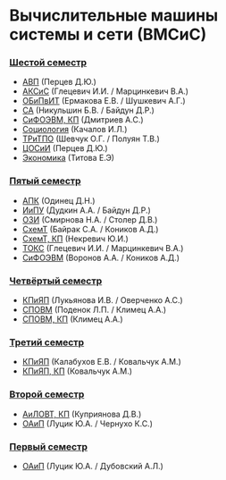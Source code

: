 # Вычислительные машины системы и сети (ВМСиС)

### [Шестой семестр](https://github.com/andrejHurynovic/bsuirLabs/tree/main/term6)
- [АВП](https://github.com/andrejHurynovic/bsuirLabs/tree/main/term6/АВП) (Перцев Д.Ю.)
- [АКСиС](https://github.com/andrejHurynovic/bsuirLabs/tree/main/term6/АКСиС) (Глецевич И.И. / Марцинкевич В.А.)
- [ОБиПвИТ](https://github.com/andrejHurynovic/bsuirLabs/tree/main/term6/ОБиПвИТ) (Ермакова Е.В. / Шушкевич А.Г.)
- [СА](https://github.com/andrejHurynovic/bsuirLabs/tree/main/term6/СА) (Никульшин Б.В. / Байдун Д.Р.)
- [CиФОЭВМ, КП](https://github.com/andrejHurynovic/bsuirLabs/tree/main/term6/CиФОЭВ%2C%20КП) (Дмитриев А.С.)
- [Социология](https://github.com/andrejHurynovic/bsuirLabs/tree/main/term6/Социология) (Качалов И.Л.)
- [ТРиТПО](https://github.com/andrejHurynovic/bsuirLabs/tree/main/term6/ТРиТПО) (Шевчук О.Г. / Полуян Т.В.)
- [ЦОСиИ](https://github.com/andrejHurynovic/bsuirLabs/tree/main/term6/ЦОСиИ) (Перцев Д.Ю.)
- [Экономика](https://github.com/andrejHurynovic/bsuirLabs/tree/main/term6/Экономика) (Титова Е.Э)
### [Пятый семестр](https://github.com/andrejHurynovic/bsuirLabs/tree/main/term5)
- [АПК](https://github.com/andrejHurynovic/bsuirLabs/tree/main/term5/АПК) (Одинец Д.Н.)
- [ИиПУ](https://github.com/andrejHurynovic/bsuirLabs/tree/main/term5/ИиПУ) (Дудкин А.А. / Байдун Д.Р.)
- [ОЗИ](https://github.com/andrejHurynovic/bsuirLabs/tree/main/term5/ОЗИ) (Смирнова Н.А. / Столер Д.В.)
- [СхемТ](https://github.com/andrejHurynovic/bsuirLabs/tree/main/term5/СхемТ) (Байрак С.А. / Коников А.Д.)
- [СхемТ, КП](https://github.com/andrejHurynovic/bsuirLabs/tree/main/term5/СхемТ%2C%20КП) (Некревич Ю.И.)
- [ТОКС](https://github.com/andrejHurynovic/bsuirLabs/tree/main/term5/ТОКС) (Глецевич И.И. / Марцинкевич В.А.)
- [CиФОЭВМ](https://github.com/andrejHurynovic/bsuirLabs/tree/main/term5/CиФОЭВМ) (Воронов А.А. / Коников А.Д.)
### [Четвёртый семестр](https://github.com/andrejHurynovic/bsuirLabs/tree/main/term4)
- [КПиЯП](https://github.com/andrejHurynovic/bsuirLabs/tree/main/term4/КПиЯП) (Лукьянова И.В. / Оверченко А.С.)
- [СПОВМ](https://github.com/andrejHurynovic/bsuirLabs/tree/main/term4/СПОВМ) (Поденок Л.П. / Климец А.А.)
- [СПОВМ, КП](https://github.com/andrejHurynovic/bsuirLabs/tree/main/term4/СПОВМ%2C%20КП) (Климец А.А.)
### [Третий семестр](https://github.com/andrejHurynovic/bsuirLabs/tree/main/term3)
- [КПиЯП](https://github.com/andrejHurynovic/bsuirLabs/tree/main/term3/КПиЯП) (Калабухов Е.В. / Ковальчук А.М.)
- [КПиЯП, КП](https://github.com/andrejHurynovic/bsuirLabs/tree/main/term3/КПиЯП%2C%20КП) (Ковальчук А.М.)
### [Второй семестр](https://github.com/andrejHurynovic/bsuirLabs/tree/main/term2)
- [АиЛОВТ, КП](https://github.com/andrejHurynovic/bsuirLabs/tree/main/term2/АиЛОВТ%2C%20КП) (Куприянова Д.В.)
- [ОАиП](https://github.com/andrejHurynovic/bsuirLabs/tree/main/term2/ОАиП) (Луцик Ю.А. / Чернухо К.С.)
### [Первый семестр](https://github.com/andrejHurynovic/bsuirLabs/tree/main/term1)
- [ОАиП](https://github.com/andrejHurynovic/bsuirLabs/tree/main/term1/ОАиП) (Луцик Ю.А. / Дубовский А.Л.)
